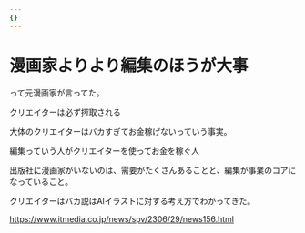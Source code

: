 ```yaml
---
{}
---
```

# 漫画家よりより編集のほうが大事

って元漫画家が言ってた。

クリエイターは必ず搾取される

大体のクリエイターはバカすぎてお金稼げないっていう事実。

編集っていう人がクリエイターを使ってお金を稼ぐ人

出版社に漫画家がいないのは、需要がたくさんあることと、編集が事業のコアになっていること。

クリエイターはバカ説はAIイラストに対する考え方でわかってきた。

https://www.itmedia.co.jp/news/spv/2306/29/news156.html